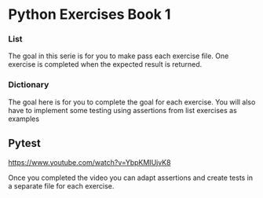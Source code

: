 # Python Exercises Book 1
### List

The goal in this serie is for you to make pass each exercise file.
One exercise is completed when the expected result is returned.

### Dictionary

The goal here is for you to complete the goal for each exercise.
You will also have to implement some testing using assertions from list exercises as examples

## Pytest

https://www.youtube.com/watch?v=YbpKMIUjvK8

Once you completed the video you can adapt assertions and create tests in a separate file for each exercise.


